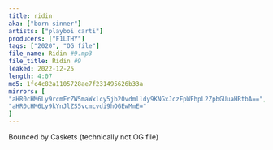 ```yaml
---
title: ridin
aka: ["born sinner"]
artists: ["playboi carti"]
producers: ["F1LTHY"]
tags: ["2020", "OG file"]
file_name: Ridin #9.mp3
file_title: Ridin #9
leaked: 2022-12-25
length: 4:07
md5: 1fc4c82a1105728ae7f231495626b33a
mirrors: [
"aHR0cHM6Ly9rcmFrZW5maWxlcy5jb20vdmlldy9KNGxJczFpWEhpL2ZpbGUuaHRtbA==",
"aHR0cHM6Ly9kYnJlZS5vcmcvdi9hOGEwMmE="
]
---
```

Bounced by Caskets (technically not OG file)
